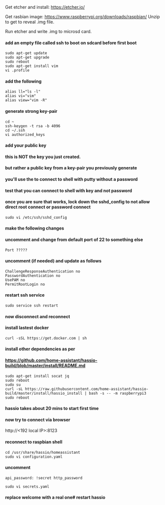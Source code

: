 Get etcher and install:
https://etcher.io/

Get rasbian image:
https://www.raspberrypi.org/downloads/raspbian/
Unzip to get to reveal .img file.

Run etcher and write .img to microsd card.

#### add an empty file called ssh to boot on sdcard before first boot

```
sudo apt-get update
sudo apt-get upgrade
sudo reboot
sudo apt-get install vim
vi .profile
````

#### add the following
```
alias ll="ls -l"
alias vi="vim"
alias view="vim -R"
```

#### generate strong key-pair
```
cd ~
ssh-keygen -t rsa -b 4096
cd ~/.ssh
vi authorized_keys
```
#### add your public key
#### this is NOT the key you just created.
#### but rather a public key from a key-pair you previously generate
#### you'll use the to connect to shell with putty without a password
#### test that you can connect to shell with key and not password
#### once you are sure that works, lock down the sshd_config to not allow direct root connect or password connect

```
sudo vi /etc/ssh/sshd_config
```

#### make the following changes
#### uncomment and change from default port of 22 to something else
```
Port ?????
```
#### uncomment (if needed) and update as follows
```
ChallengeResponseAuthentication no
PasswordAuthentication no
UsePAM no
PermitRootLogin no
```

#### restart ssh service
```
sudo service ssh restart
```
#### now disconnect and reconnect

#### install lastest docker
```
curl -sSL https://get.docker.com | sh
```

#### install other dependencies as per
#### https://github.com/home-assistant/hassio-build/blob/master/install/README.md
```
sudo apt-get install socat jq
sudo reboot
sudo su
curl -sL https://raw.githubusercontent.com/home-assistant/hassio-build/master/install/hassio_install | bash -s -- -m raspberrypi3
sudo reboot
```
#### hassio takes about 20 mins to start first time

#### now try to connect via browser
http://<192 local IP>:8123

#### reconnect to raspbian shell
```
cd /usr/share/hassio/homeassistant
sudo vi configuration.yaml
```
#### uncomment
```
api_password: !secret http_password
```
```
sudo vi secrets.yaml
```
#### replace welcome with a real one# restart hassio

